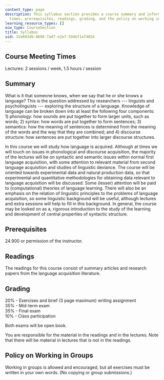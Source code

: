 ```yaml
---
content_type: page
description: This syllabus section provides a course summary and information on meeting
  times, prerequisites, readings, grading, and the policy on working in groups.
learning_resource_types: []
ocw_type: CourseSection
title: Syllabus
uid: 32e603db-0696-7ad7-e2e7-594bf1af4024
---
```


Course Meeting Times
--------------------

Lectures: 2 sessions / week, 1.5 hours / session

Summary
-------

What is it that someone knows, when we say that he or she knows a language? This is the question addressed by researchers --- linguists and psycholinguists --- exploring the structure of a language. Knowledge of language can be broken down into at least the following four components: 1) phonology: how sounds are put together to form larger units, such as words; 2) syntax: how words are put together to form sentences; 3) semantics: how the meaning of sentences is determined from the meaning of the words and the way that they are combined; and 4) discourse structure: how sentences are put together into larger discourse structures.

In this course we will study how language is acquired. Although at times we will touch on issues in phonological and discourse acquisition, the majority of the lectures will be on syntactic and semantic issues within normal first language acquisition, with some attention to relevant material from second language acquisition and studies of linguistic deviance. The course will be oriented towards experimental data and natural production data, so that experimental and quantitative methodologies for obtaining data relevant to language acquisition will be discussed. Some (lesser) attention will be paid to (computational) theories of language learning. There will also be an emphasis on the relation of linguistic principles to the problems of language acquisition, so some linguistic background will be useful, although lectures and extra sessions will help to fill in this background. In general, the course may be looked on as a, rigorous introduction to the study of the learning and development of central properties of syntactic structure.

Prerequisites
-------------

24.900 or permission of the instructor.

Readings
--------

The readings for this course consist of summary articles and research papers from the language acquisition literature.

Grading
-------

20% - Exercises and brief (3 page maximum) writing assignment  
35% - Mid-term exam  
35% - Final exam  
10% - Class participation

Both exams will be open book.

You are responsible for the material in the readings and in the lectures. Note that there will be material in lectures that is not in the readings.

Policy on Working in Groups
---------------------------

Working in groups is allowed and encouraged, but all exercises must be written in your own words. (No copying or group submissions.)